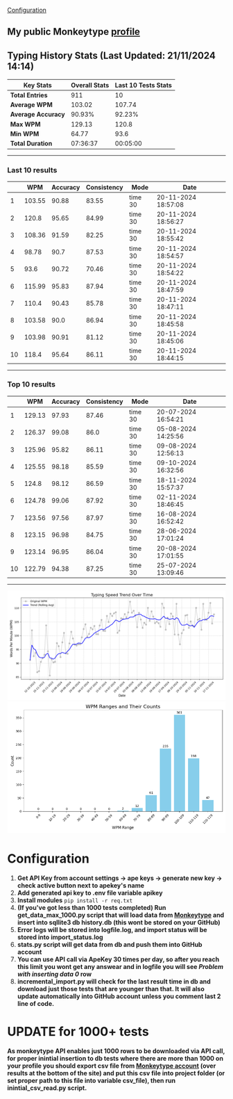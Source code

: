 
[Configuration](#configuration)
## My public Monkeytype [profile](https://monkeytype.com/profile/zp14)


        
## Typing History Stats (Last Updated: 21/11/2024 14:14)

| **Key Stats**               | **Overall Stats**       | **Last 10 Tests Stats**  |
|--------------------------|-------------------------|--------------------------|
| **Total Entries**        | 911           | 10                       |
| **Average WPM**          | 103.02           | 107.74    |
| **Average Accuracy**     | 90.93%          | 92.23%   |
| **Max WPM**              | 129.13               | 120.8        |
| **Min WPM**              | 64.77               | 93.6                        |
| **Total Duration**       | 07:36:37        | 00:05:00                        |


---

### Last 10 results

| | WPM | Accuracy | Consistency | Mode | Date |
| --- | --- | -------- | ----------- | ---- | --------- |
| 1 | 103.55 | 90.88 | 83.55 | time 30 | 20-11-2024 18:57:08 |
| 2 | 120.8 | 95.65 | 84.99 | time 30 | 20-11-2024 18:56:27 |
| 3 | 108.36 | 91.59 | 82.25 | time 30 | 20-11-2024 18:55:42 |
| 4 | 98.78 | 90.7 | 87.53 | time 30 | 20-11-2024 18:54:57 |
| 5 | 93.6 | 90.72 | 70.46 | time 30 | 20-11-2024 18:54:22 |
| 6 | 115.99 | 95.83 | 87.94 | time 30 | 20-11-2024 18:47:59 |
| 7 | 110.4 | 90.43 | 85.78 | time 30 | 20-11-2024 18:47:11 |
| 8 | 103.58 | 90.0 | 86.94 | time 30 | 20-11-2024 18:45:58 |
| 9 | 103.98 | 90.91 | 81.12 | time 30 | 20-11-2024 18:45:06 |
| 10 | 118.4 | 95.64 | 86.11 | time 30 | 20-11-2024 18:44:15 |


 --- 

### Top 10 results

| | WPM | Accuracy | Consistency | Mode | Date |
| --- | --- | -------- | ----------- | ---- | --------- |
| 1 | 129.13 | 97.93 | 87.46 | time 30 | 20-07-2024 16:54:21 |
| 2 | 126.37 | 99.08 | 86.0 | time 30 | 05-08-2024 14:25:56 |
| 3 | 125.96 | 95.82 | 86.11 | time 30 | 09-08-2024 12:56:13 |
| 4 | 125.55 | 98.18 | 85.59 | time 30 | 09-10-2024 16:32:56 |
| 5 | 124.8 | 98.12 | 86.59 | time 30 | 18-11-2024 15:57:37 |
| 6 | 124.78 | 99.06 | 87.92 | time 30 | 02-11-2024 18:46:45 |
| 7 | 123.56 | 97.56 | 87.97 | time 30 | 16-08-2024 16:52:42 |
| 8 | 123.15 | 96.98 | 84.75 | time 30 | 28-06-2024 17:01:24 |
| 9 | 123.14 | 96.95 | 86.04 | time 30 | 20-08-2024 17:01:55 |
| 10 | 122.79 | 94.38 | 87.25 | time 30 | 25-07-2024 13:09:46 |


 --- 


        
![speed trend](typing_speed_trend.png)
![counted chart](count_tests.png)
# Configuration

1. **Get API Key from account settings -> ape keys -> generate new key -> check active button next to apekey's name**
2. **Add generated api key to .env file variable apikey**
3. **Install modules** `pip install -r req.txt`
3. **(If you've got less than 1000 tests completed) Run get_data_max_1000.py script that will load data from [Monkeytype](https://monkeytype.com/) and insert into sqllite3 db history.db (this wont be stored on your GitHub)**
4. **Error logs will be stored into logfile.log, and import status will be stored into import_status.log**
5. **stats.py script will get data from db and push them into GitHub account**
6. **You can use API call via ApeKey 30 times per day, so after you reach this limit you wont get any answear and in logfile you will see *Problem with inserting data 0* row**
7. **incremental_import.py will check for the last result time in db and download just those tests that are younger than that. It will also update automatically into GitHub account unless you comment last 2 line of code.**

# UPDATE for 1000+ tests
    
**As monkeytype API enables just 1000 rows to be downloaded via API call, for proper inintial insertion to db tests where there are more than 1000 on your profile
you should export csv file from [Monkeytype account](https://monkeytype.com/account) (over results at the bottom of the site)
and put this csv file into project folder (or set proper path to this file into variable csv_file), then run inintial_csv_read.py script.**
    